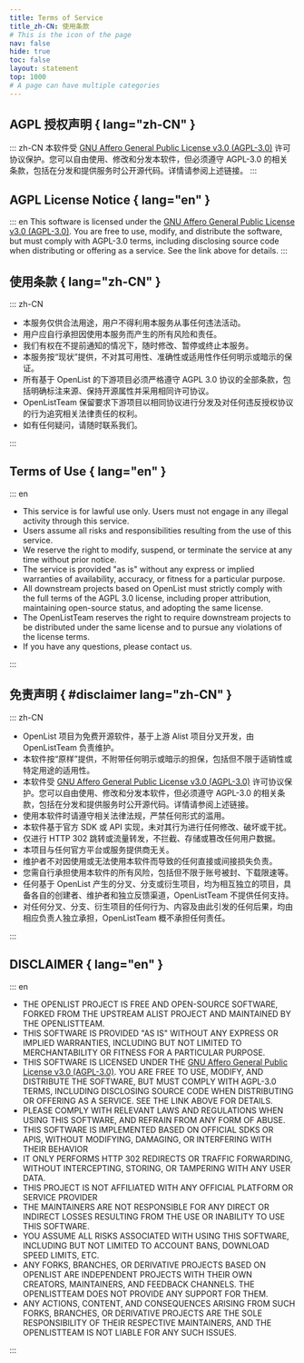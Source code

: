 ```yaml
---
title: Terms of Service
title_zh-CN: 使用条款
# This is the icon of the page
nav: false
hide: true
toc: false
layout: statement
top: 1000
# A page can have multiple categories
---
```


## AGPL 授权声明 { lang="zh-CN" }

::: zh-CN
本软件受 [GNU Affero General Public License v3.0 (AGPL-3.0)](https://www.gnu.org/licenses/agpl-3.0.html) 许可协议保护。您可以自由使用、修改和分发本软件，但必须遵守 AGPL-3.0 的相关条款，包括在分发和提供服务时公开源代码。详情请参阅上述链接。
:::

## AGPL License Notice { lang="en" }

::: en
This software is licensed under the [GNU Affero General Public License v3.0 (AGPL-3.0)](https://www.gnu.org/licenses/agpl-3.0.html). You are free to use, modify, and distribute the software, but must comply with AGPL-3.0 terms, including disclosing source code when distributing or offering as a service. See the link above for details.
:::

## 使用条款 { lang="zh-CN" }

::: zh-CN

- 本服务仅供合法用途，用户不得利用本服务从事任何违法活动。
- 用户应自行承担因使用本服务而产生的所有风险和责任。
- 我们有权在不提前通知的情况下，随时修改、暂停或终止本服务。
- 本服务按“现状”提供，不对其可用性、准确性或适用性作任何明示或暗示的保证。
- 所有基于 OpenList 的下游项目必须严格遵守 AGPL 3.0 协议的全部条款，包括明确标注来源、保持开源属性并采用相同许可协议。
- OpenListTeam 保留要求下游项目以相同协议进行分发及对任何违反授权协议的行为追究相关法律责任的权利。
- 如有任何疑问，请随时联系我们。

:::

## Terms of Use { lang="en" }

::: en

- This service is for lawful use only. Users must not engage in any illegal activity through this service.
- Users assume all risks and responsibilities resulting from the use of this service.
- We reserve the right to modify, suspend, or terminate the service at any time without prior notice.
- The service is provided "as is" without any express or implied warranties of availability, accuracy, or fitness for a particular purpose.
- All downstream projects based on OpenList must strictly comply with the full terms of the AGPL 3.0 license, including proper attribution, maintaining open-source status, and adopting the same license.
- The OpenListTeam reserves the right to require downstream projects to be distributed under the same license and to pursue any violations of the license terms.
- If you have any questions, please contact us.

:::

## 免责声明 { #disclaimer lang="zh-CN" }

::: zh-CN

- OpenList 项目为免费开源软件，基于上游 Alist 项目分叉开发，由 OpenListTeam 负责维护。
- 本软件按“原样”提供，不附带任何明示或暗示的担保，包括但不限于适销性或特定用途的适用性。
- 本软件受 [GNU Affero General Public License v3.0 (AGPL-3.0)](https://www.gnu.org/licenses/agpl-3.0.html) 许可协议保护。您可以自由使用、修改和分发本软件，但必须遵守 AGPL-3.0 的相关条款，包括在分发和提供服务时公开源代码。详情请参阅上述链接。
- 使用本软件时请遵守相关法律法规，严禁任何形式的滥用。
- 本软件基于官方 SDK 或 API 实现，未对其行为进行任何修改、破坏或干扰。
- 仅进行 HTTP 302 跳转或流量转发，不拦截、存储或篡改任何用户数据。
- 本项目与任何官方平台或服务提供商无关。
- 维护者不对因使用或无法使用本软件而导致的任何直接或间接损失负责。
- 您需自行承担使用本软件的所有风险，包括但不限于账号被封、下载限速等。
- 任何基于 OpenList 产生的分叉、分支或衍生项目，均为相互独立的项目，具备各自的创建者、维护者和独立反馈渠道，OpenListTeam 不提供任何支持。
- 对任何分叉、分支、衍生项目的任何行为、内容及由此引发的任何后果，均由相应负责人独立承担，OpenListTeam 概不承担任何责任。

:::

## DISCLAIMER { lang="en" }

::: en

- THE OPENLIST PROJECT IS FREE AND OPEN-SOURCE SOFTWARE, FORKED FROM THE UPSTREAM ALIST PROJECT AND MAINTAINED BY THE OPENLISTTEAM.
- THIS SOFTWARE IS PROVIDED "AS IS" WITHOUT ANY EXPRESS OR IMPLIED WARRANTIES, INCLUDING BUT NOT LIMITED TO MERCHANTABILITY OR FITNESS FOR A PARTICULAR PURPOSE.
- THIS SOFTWARE IS LICENSED UNDER THE [GNU Affero General Public License v3.0 (AGPL-3.0)](https://www.gnu.org/licenses/agpl-3.0.html). YOU ARE FREE TO USE, MODIFY, AND DISTRIBUTE THE SOFTWARE, BUT MUST COMPLY WITH AGPL-3.0 TERMS, INCLUDING DISCLOSING SOURCE CODE WHEN DISTRIBUTING OR OFFERING AS A SERVICE. SEE THE LINK ABOVE FOR DETAILS.
- PLEASE COMPLY WITH RELEVANT LAWS AND REGULATIONS WHEN USING THIS SOFTWARE, AND REFRAIN FROM ANY FORM OF ABUSE.
- THIS SOFTWARE IS IMPLEMENTED BASED ON OFFICIAL SDKS OR APIS, WITHOUT MODIFYING, DAMAGING, OR INTERFERING WITH THEIR BEHAVIOR
- IT ONLY PERFORMS HTTP 302 REDIRECTS OR TRAFFIC FORWARDING, WITHOUT INTERCEPTING, STORING, OR TAMPERING WITH ANY USER DATA.
- THIS PROJECT IS NOT AFFILIATED WITH ANY OFFICIAL PLATFORM OR SERVICE PROVIDER
- THE MAINTAINERS ARE NOT RESPONSIBLE FOR ANY DIRECT OR INDIRECT LOSSES RESULTING FROM THE USE OR INABILITY TO USE THIS SOFTWARE.
- YOU ASSUME ALL RISKS ASSOCIATED WITH USING THIS SOFTWARE, INCLUDING BUT NOT LIMITED TO ACCOUNT BANS, DOWNLOAD SPEED LIMITS, ETC.
- ANY FORKS, BRANCHES, OR DERIVATIVE PROJECTS BASED ON OPENLIST ARE INDEPENDENT PROJECTS WITH THEIR OWN CREATORS, MAINTAINERS, AND FEEDBACK CHANNELS. THE OPENLISTTEAM DOES NOT PROVIDE ANY SUPPORT FOR THEM.
- ANY ACTIONS, CONTENT, AND CONSEQUENCES ARISING FROM SUCH FORKS, BRANCHES, OR DERIVATIVE PROJECTS ARE THE SOLE RESPONSIBILITY OF THEIR RESPECTIVE MAINTAINERS, AND THE OPENLISTTEAM IS NOT LIABLE FOR ANY SUCH ISSUES.

:::
